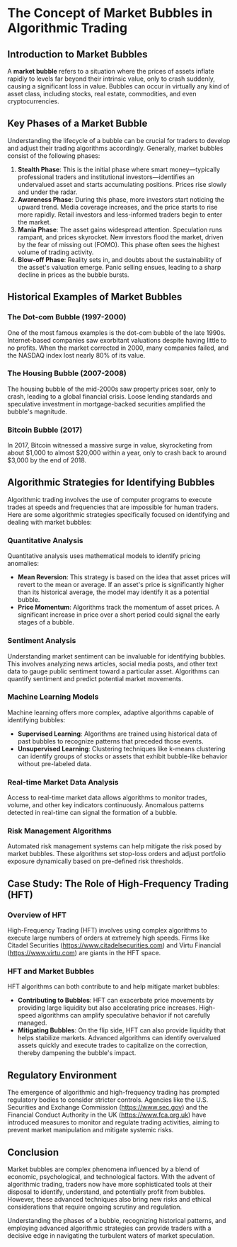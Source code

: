 # The Concept of Market Bubbles in Algorithmic Trading

## Introduction to Market Bubbles
A **market bubble** refers to a situation where the prices of assets inflate rapidly to levels far beyond their intrinsic value, only to crash suddenly, causing a significant loss in value. Bubbles can occur in virtually any kind of asset class, including stocks, real estate, commodities, and even cryptocurrencies. 

## Key Phases of a Market Bubble
Understanding the lifecycle of a bubble can be crucial for traders to develop and adjust their trading algorithms accordingly. Generally, market bubbles consist of the following phases:
1. **Stealth Phase**: This is the initial phase where smart money—typically professional traders and institutional investors—identifies an undervalued asset and starts accumulating positions. Prices rise slowly and under the radar.
2. **Awareness Phase**: During this phase, more investors start noticing the upward trend. Media coverage increases, and the price starts to rise more rapidly. Retail investors and less-informed traders begin to enter the market.
3. **Mania Phase**: The asset gains widespread attention. Speculation runs rampant, and prices skyrocket. New investors flood the market, driven by the fear of missing out (FOMO). This phase often sees the highest volume of trading activity.
4. **Blow-off Phase**: Reality sets in, and doubts about the sustainability of the asset's valuation emerge. Panic selling ensues, leading to a sharp decline in prices as the bubble bursts. 

## Historical Examples of Market Bubbles
### The Dot-com Bubble (1997-2000)
One of the most famous examples is the dot-com bubble of the late 1990s. Internet-based companies saw exorbitant valuations despite having little to no profits. When the market corrected in 2000, many companies failed, and the NASDAQ index lost nearly 80% of its value.

### The Housing Bubble (2007-2008)
The housing bubble of the mid-2000s saw property prices soar, only to crash, leading to a global financial crisis. Loose lending standards and speculative investment in mortgage-backed securities amplified the bubble's magnitude.

### Bitcoin Bubble (2017)
In 2017, Bitcoin witnessed a massive surge in value, skyrocketing from about $1,000 to almost $20,000 within a year, only to crash back to around $3,000 by the end of 2018. 

## Algorithmic Strategies for Identifying Bubbles
Algorithmic trading involves the use of computer programs to execute trades at speeds and frequencies that are impossible for human traders. Here are some algorithmic strategies specifically focused on identifying and dealing with market bubbles:

### Quantitative Analysis
Quantitative analysis uses mathematical models to identify pricing anomalies:
- **Mean Reversion**: This strategy is based on the idea that asset prices will revert to the mean or average. If an asset's price is significantly higher than its historical average, the model may identify it as a potential bubble.
- **Price Momentum**: Algorithms track the momentum of asset prices. A significant increase in price over a short period could signal the early stages of a bubble.

### Sentiment Analysis
Understanding market sentiment can be invaluable for identifying bubbles. This involves analyzing news articles, social media posts, and other text data to gauge public sentiment toward a particular asset. Algorithms can quantify sentiment and predict potential market movements.

### Machine Learning Models
Machine learning offers more complex, adaptive algorithms capable of identifying bubbles:
- **Supervised Learning**: Algorithms are trained using historical data of past bubbles to recognize patterns that preceded those events.
- **Unsupervised Learning**: Clustering techniques like k-means clustering can identify groups of stocks or assets that exhibit bubble-like behavior without pre-labeled data.
  
### Real-time Market Data Analysis
Access to real-time market data allows algorithms to monitor trades, volume, and other key indicators continuously. Anomalous patterns detected in real-time can signal the formation of a bubble.

### Risk Management Algorithms
Automated risk management systems can help mitigate the risk posed by market bubbles. These algorithms set stop-loss orders and adjust portfolio exposure dynamically based on pre-defined risk thresholds.

## Case Study: The Role of High-Frequency Trading (HFT)
### Overview of HFT
High-Frequency Trading (HFT) involves using complex algorithms to execute large numbers of orders at extremely high speeds. Firms like Citadel Securities (https://www.citadelsecurities.com) and Virtu Financial (https://www.virtu.com) are giants in the HFT space.

### HFT and Market Bubbles
HFT algorithms can both contribute to and help mitigate market bubbles:
- **Contributing to Bubbles**: HFT can exacerbate price movements by providing large liquidity but also accelerating price increases. High-speed algorithms can amplify speculative behavior if not carefully managed.
- **Mitigating Bubbles**: On the flip side, HFT can also provide liquidity that helps stabilize markets. Advanced algorithms can identify overvalued assets quickly and execute trades to capitalize on the correction, thereby dampening the bubble's impact.

## Regulatory Environment
The emergence of algorithmic and high-frequency trading has prompted regulatory bodies to consider stricter controls. Agencies like the U.S. Securities and Exchange Commission (https://www.sec.gov) and the Financial Conduct Authority in the UK (https://www.fca.org.uk) have introduced measures to monitor and regulate trading activities, aiming to prevent market manipulation and mitigate systemic risks.

## Conclusion
Market bubbles are complex phenomena influenced by a blend of economic, psychological, and technological factors. With the advent of algorithmic trading, traders now have more sophisticated tools at their disposal to identify, understand, and potentially profit from bubbles. However, these advanced techniques also bring new risks and ethical considerations that require ongoing scrutiny and regulation.

Understanding the phases of a bubble, recognizing historical patterns, and employing advanced algorithmic strategies can provide traders with a decisive edge in navigating the turbulent waters of market speculation.